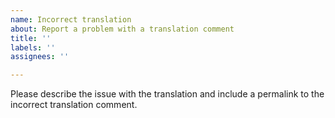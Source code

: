 ```yaml
---
name: Incorrect translation
about: Report a problem with a translation comment
title: ''
labels: ''
assignees: ''

---
```


Please describe the issue with the translation and include a permalink to the incorrect translation comment.
